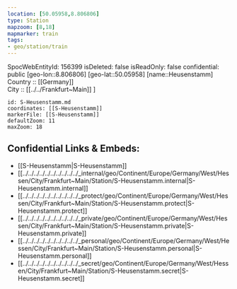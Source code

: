 ```yaml
---
location: [50.05958,8.806806] 
type: Station 
mapzoom: [8,18] 
mapmarker: train 
tags:
- geo/station/train
---
```

SpocWebEntityId: 156399
isDeleted: false
isReadOnly: false
confidential: public
[geo-lon::8.806806] 
[geo-lat::50.05958] 
[name::Heusenstamm] 
Country :: [[Germany]]  
City :: [[../../Frankfurt~Main]] ] 


```leaflet
id: S-Heusenstamm.md
coordinates: [[S-Heusenstamm]] 
markerFile: [[S-Heusenstamm]] 
defaultZoom: 11 
maxZoom: 18
```


## Confidential Links & Embeds: 
- [[S-Heusenstamm|S-Heusenstamm]] 
- [[../../../../../../../../../../_internal/geo/Continent/Europe/Germany/West/Hessen/City/Frankfurt~Main/Station/S-Heusenstamm.internal|S-Heusenstamm.internal]] 
- [[../../../../../../../../../../_protect/geo/Continent/Europe/Germany/West/Hessen/City/Frankfurt~Main/Station/S-Heusenstamm.protect|S-Heusenstamm.protect]] 
- [[../../../../../../../../../../_private/geo/Continent/Europe/Germany/West/Hessen/City/Frankfurt~Main/Station/S-Heusenstamm.private|S-Heusenstamm.private]] 
- [[../../../../../../../../../../_personal/geo/Continent/Europe/Germany/West/Hessen/City/Frankfurt~Main/Station/S-Heusenstamm.personal|S-Heusenstamm.personal]] 
- [[../../../../../../../../../../_secret/geo/Continent/Europe/Germany/West/Hessen/City/Frankfurt~Main/Station/S-Heusenstamm.secret|S-Heusenstamm.secret]] 
